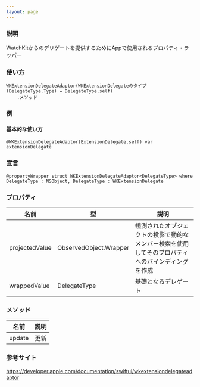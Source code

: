 ```yaml
---
layout: page
---
```


### 説明

WatchKitからのデリゲートを提供するためにAppで使用されるプロパティ・ラッパー

### 使い方

    WKExtensionDelegateAdaptor(WKExtensionDelegateのタイプ(DelegateType.Type) = DelegateType.self)
        .メソッド

### 例

#### 基本的な使い方

    @WKExtensionDelegateAdaptor(ExtensionDelegate.self) var extensionDelegate

### 宣言

    @propertyWrapper struct WKExtensionDelegateAdaptor<DelegateType> where DelegateType : NSObject, DelegateType : WKExtensionDelegate

### プロパティ

| 名前             | 型                                    | 説明                                               |
| -------------- | ------------------------------------ | ------------------------------------------------ |
| projectedValue | ObservedObject<DelegateType>.Wrapper | 観測されたオブジェクトの投影で動的なメンバー検索を使用してそのプロパティへのバインディングを作成 |
| wrappedValue   | DelegateType                         | 基礎となるデレゲート                                       |

### メソッド

| 名前     | 説明  |
| ------ | --- |
| update | 更新  |

### 参考サイト

<https://developer.apple.com/documentation/swiftui/wkextensiondelegateadaptor>
